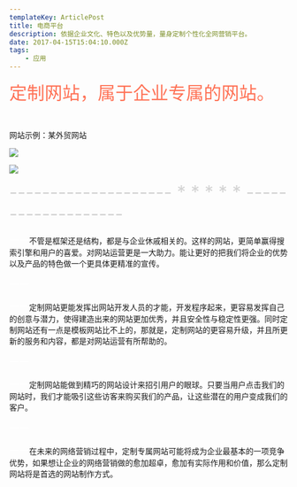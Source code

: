 ```yaml
---
templateKey: ArticlePost
title: 电商平台
description: 依据企业文化、特色以及优势量，量身定制个性化全网营销平台。
date: 2017-04-15T15:04:10.000Z
tags:
    - 应用
---
```


<font color=#FF7256 size=6>定制网站，属于企业专属的网站。</font>

<br />

网站示例：某外贸网站

![](/img/外贸网站.png)

![](/img/1.jpg)

<font color=#D3D3D3 size=6>-------------------- \* \* \* \* \* -------------------</font>

<font color=#FFFFFF size=4>一一</font>不管是框架还是结构，都是与企业休戚相关的。这样的网站，更简单赢得搜索引擎和用户的喜爱。对网站运营更是一大助力。能让更好的把我们将企业的优势以及产品的特色做一个更具体更精准的宣传。

<font color=#FFFFFF size=4>一一</font>

<font color=#FFFFFF size=4>一一</font>定制网站更能发挥出网站开发人员的才能，开发程序起来，更容易发挥自己的创意与潜力，使得建造出来的网站更加优秀，并且安全性与稳定性更强。同时定制网站还有一点是模板网站比不上的，那就是，定制网站的更容易升级，并且所更新的服务和内容，都是对网站运营有所帮助的。

<font color=#FFFFFF size=4>一一</font>

<font color=#FFFFFF size=4>一一</font>定制网站能做到精巧的网站设计来招引用户的眼球。只要当用户点击我们的网站时，我们才能吸引这些访客来购买我们的产品，让这些潜在的用户变成我们的客户。

<font color=#FFFFFF size=4>一一</font>

<font color=#FFFFFF size=4>一一</font>在未来的网络营销过程中，定制专属网站可能将成为企业最基本的一项竞争优势，如果想让企业的网络营销做的愈加超卓，愈加有实际作用和价值，那么定制网站将是首选的网站制作方式。
